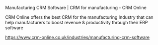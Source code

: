 Manufacturing CRM Software | CRM for manufacturing - CRM Online

CRM Online offers the best CRM for the manufacturing Industry that can help manufacturers to boost revenue & productivity through their ERP software

https://www.crm-online.co.uk/industries/manufacturing-crm-software

